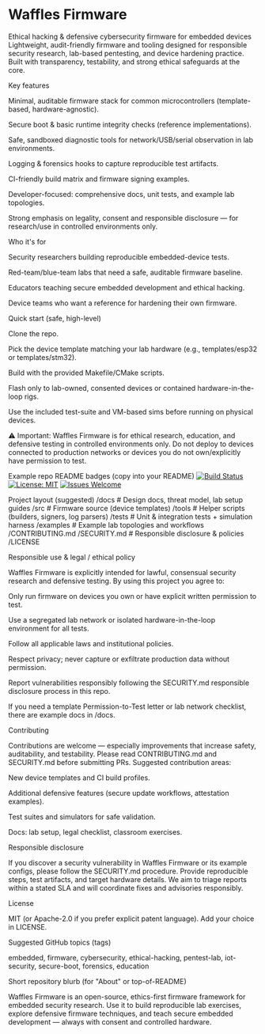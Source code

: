 # Waffles Firmware

Ethical hacking & defensive cybersecurity firmware for embedded devices
Lightweight, audit-friendly firmware and tooling designed for responsible security research, lab-based pentesting, and device hardening practice. Built with transparency, testability, and strong ethical safeguards at the core.

Key features

Minimal, auditable firmware stack for common microcontrollers (template-based, hardware-agnostic).

Secure boot & basic runtime integrity checks (reference implementations).

Safe, sandboxed diagnostic tools for network/USB/serial observation in lab environments.

Logging & forensics hooks to capture reproducible test artifacts.

CI-friendly build matrix and firmware signing examples.

Developer-focused: comprehensive docs, unit tests, and example lab topologies.

Strong emphasis on legality, consent and responsible disclosure — for research/use in controlled environments only.

Who it's for

Security researchers building reproducible embedded-device tests.

Red-team/blue-team labs that need a safe, auditable firmware baseline.

Educators teaching secure embedded development and ethical hacking.

Device teams who want a reference for hardening their own firmware.

Quick start (safe, high-level)

Clone the repo.

Pick the device template matching your lab hardware (e.g., templates/esp32 or templates/stm32).

Build with the provided Makefile/CMake scripts.

Flash only to lab-owned, consented devices or contained hardware-in-the-loop rigs.

Use the included test-suite and VM-based sims before running on physical devices.

⚠️ Important: Waffles Firmware is for ethical research, education, and defensive testing in controlled environments only. Do not deploy to devices connected to production networks or devices you do not own/explicitly have permission to test.

Example repo README badges (copy into your README)
[![Build Status](https://img.shields.io/github/actions/workflow/status/your-org/waffles-firmware/ci.yml?branch=main)]()
[![License: MIT](https://img.shields.io/badge/License-MIT-blue.svg)]()
[![Issues Welcome](https://img.shields.io/badge/Issues-welcome-brightgreen)]()

Project layout (suggested)
/docs               # Design docs, threat model, lab setup guides
/src                # Firmware source (device templates)
/tools              # Helper scripts (builders, signers, log parsers)
/tests              # Unit & integration tests + simulation harness
/examples           # Example lab topologies and workflows
/CONTRIBUTING.md
/SECURITY.md        # Responsible disclosure & policies
/LICENSE

Responsible use & legal / ethical policy

Waffles Firmware is explicitly intended for lawful, consensual security research and defensive testing. By using this project you agree to:

Only run firmware on devices you own or have explicit written permission to test.

Use a segregated lab network or isolated hardware-in-the-loop environment for all tests.

Follow all applicable laws and institutional policies.

Respect privacy; never capture or exfiltrate production data without permission.

Report vulnerabilities responsibly following the SECURITY.md responsible disclosure process in this repo.

If you need a template Permission-to-Test letter or lab network checklist, there are example docs in /docs.

Contributing

Contributions are welcome — especially improvements that increase safety, auditability, and testability. Please read CONTRIBUTING.md and SECURITY.md before submitting PRs. Suggested contribution areas:

New device templates and CI build profiles.

Additional defensive features (secure update workflows, attestation examples).

Test suites and simulators for safe validation.

Docs: lab setup, legal checklist, classroom exercises.

Responsible disclosure

If you discover a security vulnerability in Waffles Firmware or its example configs, please follow the SECURITY.md procedure. Provide reproducible steps, test artifacts, and target hardware details. We aim to triage reports within a stated SLA and will coordinate fixes and advisories responsibly.

License

MIT (or Apache-2.0 if you prefer explicit patent language). Add your choice in LICENSE.

Suggested GitHub topics (tags)

embedded, firmware, cybersecurity, ethical-hacking, pentest-lab, iot-security, secure-boot, forensics, education

Short repository blurb (for "About" or top-of-README)

Waffles Firmware is an open-source, ethics-first firmware framework for embedded security research. Use it to build reproducible lab exercises, explore defensive firmware techniques, and teach secure embedded development — always with consent and controlled hardware.
